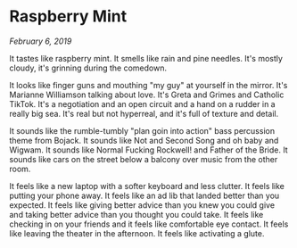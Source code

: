 # Raspberry Mint

_February 6, 2019_

It tastes like raspberry mint. It smells like rain and pine needles. It's mostly cloudy, it's grinning during the comedown.

It looks like finger guns and mouthing "my guy" at yourself in the mirror. It's Marianne Williamson talking about love. It's Greta and Grimes and Catholic TikTok. It's a negotiation and an open circuit and a hand on a rudder in a really big sea. It's real but not hyperreal, and it's full of texture and detail.

It sounds like the rumble-tumbly "plan goin into action" bass percussion theme from Bojack. It sounds like Not and Second Song and oh baby and Wigwam. It sounds like Normal Fucking Rockwell! and Father of the Bride. It sounds like cars on the street below a balcony over music from the other room.

It feels like a new laptop with a softer keyboard and less clutter. It feels like putting your phone away. It feels like an ad lib that landed better than you expected. It feels like giving better advice than you knew you could give and taking better advice than you thought you could take. It feels like checking in on your friends and it feels like comfortable eye contact. It feels like leaving the theater in the afternoon. It feels like activating a glute.
